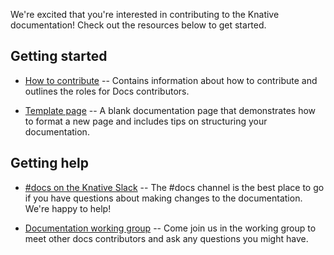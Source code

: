 We're excited that you're interested in contributing to the Knative
documentation! Check out the resources below to get started.

## Getting started

- [How to contribute](./DOCS-CONTRIBUTING.md) -- Contains information about how
  to contribute and outlines the roles for Docs contributors.

- [Template page](https://raw.githubusercontent.com/knative/community/master/docs/new-page-template.md)
  -- A blank documentation page that demonstrates how to format a new page and
  includes tips on structuring your documentation.

## Getting help

- [#docs on the Knative Slack](https://slack.knative.dev) -- The #docs channel
  is the best place to go if you have questions about making changes to the
  documentation. We're happy to help!

- [Documentation working group](../working-groups/WORKING-GROUPS.md#documentation)
  -- Come join us in the working group to meet other docs contributors and ask
  any questions you might have.
